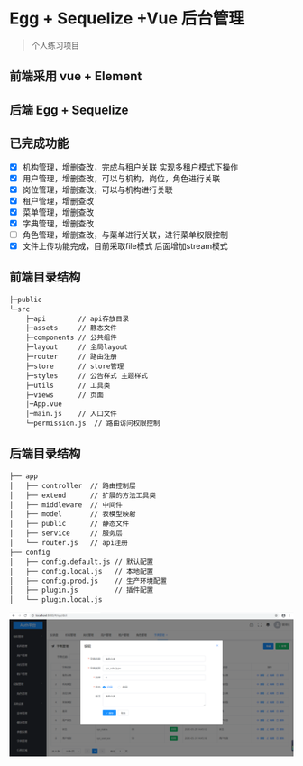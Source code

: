 
# Egg + Sequelize +Vue 后台管理


>个人练习项目

## 前端采用 vue + Element
## 后端 Egg + Sequelize 


## 已完成功能
- [x] 机构管理，增删查改，完成与租户关联 实现多租户模式下操作
- [x] 用户管理，增删查改，可以与机构，岗位，角色进行关联
- [x] 岗位管理，增删查改，可以与机构进行关联
- [x] 租户管理，增删查改
- [X] 菜单管理，增删查改
- [x] 字典管理，增删查改
- [ ] 角色管理，增删查改，与菜单进行关联，进行菜单权限控制
- [x] 文件上传功能完成，目前采取file模式 后面增加stream模式

## 前端目录结构
```bash
├─public 
└─src
    ├─api        // api存放目录
    ├─assets     // 静态文件
    ├─components // 公共组件
    ├─layout     // 全局layout
    ├─router     // 路由注册
    ├─store      // store管理
    ├─styles     // 公告样式 主题样式
    ├─utils      // 工具类
    ├─views      // 页面
    │─App.vue
    │─main.js    // 入口文件
    └─permission.js  // 路由访问权限控制                  

```

## 后端目录结构
```bash
├── app 
│   ├── controller  // 路由控制层
│   ├── extend      // 扩展的方法工具类
│   ├── middleware  // 中间件
│   ├── model       // 表模型映射
│   ├── public      // 静态文件
│   ├── service     // 服务层
│   └── router.js   // api注册
├── config 
│   ├── config.default.js // 默认配置 
│   ├── config.local.js   // 本地配置
│   ├── config.prod.js    // 生产环境配置
│   ├── plugin.js         // 插件配置
│   └── plugin.local.js   
```

![Image](http://github.com/Tanzhiling/egg-admin/blob/master/assets/bg.jpg)
